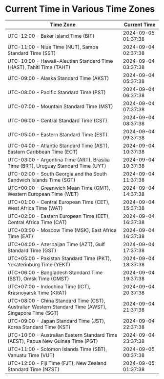 # Current Time in Various Time Zones

| Time Zone | Current Time |
|-----------|--------------|
| UTC-12:00 - Baker Island Time (BIT) | 2024-09-05 01:37:38 |
| UTC-11:00 - Niue Time (NUT), Samoa Standard Time (SST) | 2024-09-04 02:37:38 |
| UTC-10:00 - Hawaii-Aleutian Standard Time (HAST), Tahiti Time (TAHT) | 2024-09-04 03:37:38 |
| UTC-09:00 - Alaska Standard Time (AKST) | 2024-09-04 05:37:38 |
| UTC-08:00 - Pacific Standard Time (PST) | 2024-09-04 06:37:38 |
| UTC-07:00 - Mountain Standard Time (MST) | 2024-09-04 07:37:38 |
| UTC-06:00 - Central Standard Time (CST) | 2024-09-04 08:37:38 |
| UTC-05:00 - Eastern Standard Time (EST) | 2024-09-04 09:37:38 |
| UTC-04:00 - Atlantic Standard Time (AST), Eastern Caribbean Time (ECT) | 2024-09-04 10:37:38 |
| UTC-03:00 - Argentina Time (ART), Brasília Time (BRT), Uruguay Standard Time (UYT) | 2024-09-04 10:37:38 |
| UTC-02:00 - South Georgia and the South Sandwich Islands Time (SGT) | 2024-09-04 11:37:38 |
| UTC±00:00 - Greenwich Mean Time (GMT), Western European Time (WET) | 2024-09-04 14:37:38 |
| UTC+01:00 - Central European Time (CET), West Africa Time (WAT) | 2024-09-04 15:37:38 |
| UTC+02:00 - Eastern European Time (EET), Central Africa Time (CAT) | 2024-09-04 16:37:38 |
| UTC+03:00 - Moscow Time (MSK), East Africa Time (EAT) | 2024-09-04 16:37:38 |
| UTC+04:00 - Azerbaijan Time (AZT), Gulf Standard Time (GST) | 2024-09-04 17:37:38 |
| UTC+05:00 - Pakistan Standard Time (PKT), Yekaterinburg Time (YEKT) | 2024-09-04 18:37:38 |
| UTC+06:00 - Bangladesh Standard Time (BST), Omsk Time (OMST) | 2024-09-04 19:37:38 |
| UTC+07:00 - Indochina Time (ICT), Krasnoyarsk Time (KRAT) | 2024-09-04 20:37:38 |
| UTC+08:00 - China Standard Time (CST), Australian Western Standard Time (AWST), Singapore Time (SGT) | 2024-09-04 21:37:38 |
| UTC+09:00 - Japan Standard Time (JST), Korea Standard Time (KST) | 2024-09-04 22:37:38 |
| UTC+10:00 - Australian Eastern Standard Time (AEST), Papua New Guinea Time (PGT) | 2024-09-04 23:37:38 |
| UTC+11:00 - Solomon Islands Time (SBT), Vanuatu Time (VUT) | 2024-09-05 00:37:38 |
| UTC+12:00 - Fiji Time (FJT), New Zealand Standard Time (NZST) | 2024-09-05 01:37:38 |
